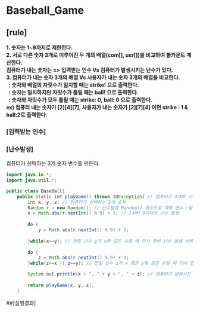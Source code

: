 # Baseball_Game
## [rule]
**1. 숫자는 1~9까지로 제한한다.**   
**2. 서로 다른 숫자 3개로 이루어진 두 개의 배열(com[], usr[])을 비교하여 볼카운트 계산한다.**   
     **컴퓨터가 내는 숫자는  => 입력받는 인수 Vs 컴퓨터가 발생시키는 난수가 있다.**   
**3. 컴퓨터가 내는 숫자 3개의 배열 Vs 사용자가 내는 숫자 3개의 배열을 비교한다.**   
  **&nbsp;&nbsp;: 숫자와 배열의 자릿수가 일치할 때는 strike! 으로 출력한다.   
  &nbsp;&nbsp;: 숫자는 일치하지만 자릿수가 틀릴 때는 ball! 으로 출력한다.   
 &nbsp;&nbsp;: 숫자와 자릿수가 모두 틀릴 때는 strike: 0, ball: 0 으로 출력한다.   
  ex) 컴퓨터 내는 숫자가 [2][4][7], 사용자가 내는 숫자가 [2][7][4] 이면 strike : 1 & ball:2로 출력한다.**

### [입력받는 인수]

				
### [난수발생]
컴퓨터가 선택하는 3개 숫자 변수를 만든다.
``` java
import java.io.*;
import java.util.*;

public class BaseBall{
	public static int playGame() throws IOException{ // 컴퓨터가 3개의 난수를 발생시키는 메소드
		int x, y, z; // 컴퓨터가 선택하는 3개 숫자
		Random r = new Random(); // 난수발생 Random() 메소드로 객체 변수 r을 생성
		x = Math.abs(r.nextInt() % 9) + 1; // 1부터 9까지의 난수 발생
		
		do {
			y = Math.abs(r.nextInt() % 9) + 1;
			
		}while(x==y); // 만일 난수 y가 x와 같은 수일 때 다시 한번 난수 발생 반복
		
		do {
			z = Math.abs(r.nextInt() % 9) + 1;
		}while(z==x || z==y); // 만일 난수 z가 x 혹은 y와 같은 수일 때 다시 한번 난수 발생 반복

		System.out.println(x + ", " + y + ", " + z); // 컴퓨터가 발생시킨 난수 확인(게임 시 삭제)
		
		return playGame(x, y, z);
	} 
```
##[실행결과]

